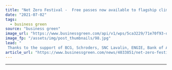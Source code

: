 ```yaml
---
title: "Net Zero Festival -  Free passes now available to flagship climate event"
date: "2021-07-02"
tags: 
  - business green
source: "business green"
image_url: "https://www.businessgreen.com/api/v1/wps/5ca3229/71e70f93-db66-469a-aab2-8e76b503830a/5/BGNZF20-Logo-185x114.jpg"
image_fp: "/assets/img/post_thumbnails/98.jpg"
lead: "
 Thanks to the support of BCG, Schroders, SNC Lavalin, ENGIE, Bank of America, Drax, Derwent London, and Energy Saving Trust a limited number of free passes to attend the three day Net Zero Festival virtual summit are now available ..."
article_url: "https://www.businessgreen.com/news/4033851/net-zero-festival-limited-free-passes-flagship-climate-event"
---
```


---
